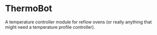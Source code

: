 ThermoBot
====================

A temperature controller module for reflow ovens (or really anything that might need a temperature profile controller).
